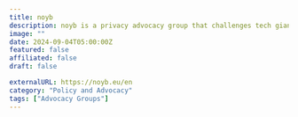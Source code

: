 ```yaml
---
title: noyb
description: noyb is a privacy advocacy group that challenges tech giants and other companies for violating EU data protection rules.
image: ""
date: 2024-09-04T05:00:00Z
featured: false
affiliated: false
draft: false

externalURL: https://noyb.eu/en
category: "Policy and Advocacy"
tags: ["Advocacy Groups"]
---
```

